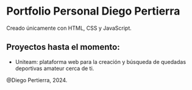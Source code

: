 # Portfolio Personal Diego Pertierra

Creado únicamente con HTML, CSS y JavaScript.

## Proyectos hasta el momento:

- Uniteam: plataforma web para la creación y búsqueda de quedadas deportivas amateur cerca de ti.

@Diego Pertierra, 2024.
